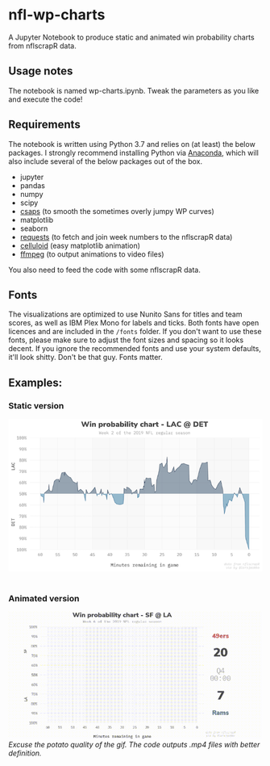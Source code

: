 # nfl-wp-charts
A Jupyter Notebook to produce static and animated win probability charts from nflscrapR data.

## Usage notes
The notebook is named wp-charts.ipynb. Tweak the parameters as you like and execute the code!

## Requirements
The notebook is written using Python 3.7 and relies on (at least) the below packages. I strongly recommend installing Python via [Anaconda](https://www.anaconda.com/distribution/), which will also include several of the below packages out of the box.
- jupyter
- pandas
- numpy
- scipy
- [csaps](https://github.com/espdev/csaps) (to smooth the sometimes overly jumpy WP curves)
- matplotlib
- seaborn
- [requests](https://requests.kennethreitz.org/en/master/) (to fetch and join week numbers to the nflscrapR data)
- [celluloid](https://github.com/jwkvam/celluloid) (easy matplotlib animation)
- [ffmpeg](https://ffmpeg.org/download.html) (to output animations to video files)

You also need to feed the code with some nflscrapR data.

## Fonts
The visualizations are optimized to use Nunito Sans for titles and team scores, as well as IBM Plex Mono for labels and ticks. Both fonts have open licences and are included in the `/fonts` folder. If you don't want to use these fonts, please make sure to adjust the font sizes and spacing so it looks decent. If you ignore the recommended fonts and use your system defaults, it'll look shitty. Don't be that guy. Fonts matter.

## Examples:

### Static version
![Static](output/example.png)
<br>
<br>

### Animated version
![Animated](output/example.gif)
*Excuse the potato quality of the gif. The code outputs .mp4 files with better definition.*

